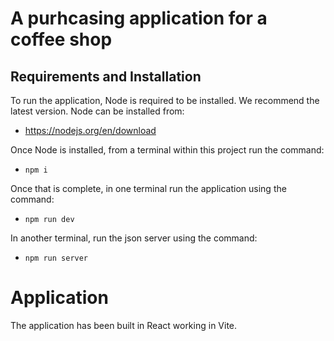 # A purhcasing application for a coffee shop

## Requirements and Installation
To run the application, Node is required to be installed. We recommend the latest version. Node can be installed from:
- https://nodejs.org/en/download

Once Node is installed, from a terminal within this project run the command:
- `npm i`

Once that is complete, in one terminal run the application using the command:
- `npm run dev`
  
In another terminal, run the json server using the command:
- `npm run server`

# Application
The application has been built in React working in Vite.
